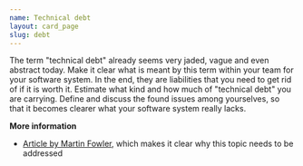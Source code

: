 ```yaml
---
name: Technical debt
layout: card_page
slug: debt
---
```

The term "technical debt" already seems very jaded, vague and even abstract today. Make it clear what is meant by this term within your team for your software system. In the end, they are liabilities that you need to get rid of if it is worth it. Estimate what kind and how much of "technical debt" you are carrying. Define and discuss the found issues among yourselves, so that it becomes clearer what your software system really lacks.

**More information**

* [Article by Martin Fowler](https://martinfowler.com/articles/is-quality-worth-cost.html), which makes it clear why this topic needs to be addressed

